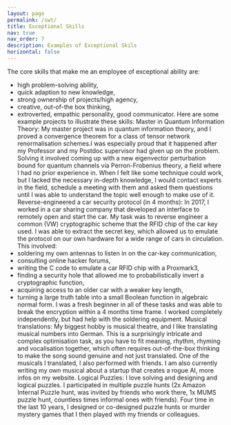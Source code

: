 ```yaml
---
layout: page
permalink: /swt/
title: Exceptional Skills
nav: true
nav_order: 7
description: Examples of Exceptional Skils
horizontal: false
---
```






The core skills that make me an employee of exceptional ability are:
- high problem-solving ability,
- quick adaption to new knowledge,
- strong ownership of projects/high agency,
- creative, out-of-the box thinking,
- extroverted, empathic personality, good communicator.
Here are some example projects to illustrate these skills:
Master in Quantum Information Theory: My master project was in quantum information theory, and I proved a convergence theorem for a class of tensor network renormalisation schemes.I was especially proud that it happened after my Professor and my Postdoc supervisor had given up on the problem. Solving it involved coming up with a new eigenvector perturbation bound for quantum channels via Perron-Frobenius theory, a field where I had no prior experience in. When I felt like some technique could work, but I lacked the necessary in-depth knowledge, I would contact experts in the field, schedule a meeting with them and asked them questions until I was able to understand the topic well enough to make use of it.
Reverse-engineered a car security protocol (in 4 months): In 2017, I worked in a car sharing company that developed an interface to remotely open and start the car. My task was to reverse engineer a common (VW) cryptographic scheme that the RFID chip of the car key used. I was able to extract the secret key, which allowed us to emulate the protocol on our own hardware for a wide range of cars in circulation. This involved:
- soldering my own antennas to listen in on the car-key communication,
- consulting online hacker forums,
- writing the C code to emulate a car RFID chip with a Proxmark3,
- finding a security hole that allowed me to probabilistically invert a cryptographic function,
- acquiring access to an older car with a weaker key length,
- turning a large truth table into a small Boolean function in algebraic normal form.
I was a fresh beginner in all of these tasks and was able to break the encryption within a 4 months time frame. I worked completely independently, but had help with the soldering equipment.
Musical translations: My biggest hobby is musical theatre, and I like translating musical numbers into German. This is a surprisingly intricate and complex optimisation task, as you have to fit meaning, rhythm, rhyming and vocalisation together, which often requires out-of-the-box thinking to make the song sound genuine and not just translated. One of the musicals I translated, I also performed with friends. I am also currently writing my own musical about a startup that creates a rogue AI, more infos on my website.
Logical Puzzles: I love solving and designing and logical puzzles. I participated in multiple puzzle hunts (2x Amazon Internal Puzzle hunt, was invited by friends who work there, 1x MUMS puzzle hunt, countless times informal ones with friends). Four time in the last 10 years, I designed or co-designed puzzle hunts or murder mystery games that I then played with my friends or colleagues.
